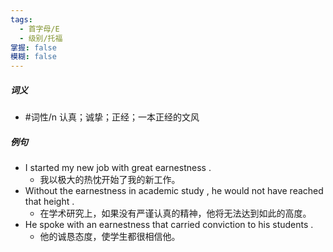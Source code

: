 ```yaml
---
tags:
  - 首字母/E
  - 级别/托福
掌握: false
模糊: false
---
```

##### 词义
- #词性/n  认真；诚挚；正经；一本正经的文风
##### 例句
- I started my new job with great earnestness .
	- 我以极大的热忱开始了我的新工作。
- Without the earnestness in academic study , he would not have reached that height .
	- 在学术研究上，如果没有严谨认真的精神，他将无法达到如此的高度。
- He spoke with an earnestness that carried conviction to his students .
	- 他的诚恳态度，使学生都很相信他。
